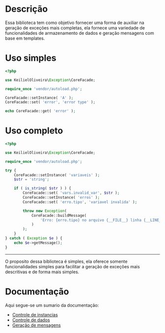# Descrição

Essa biblioteca tem como objetivo fornecer uma forma de auxiliar na geração de exceções mais completas, ela fornece uma variedade de funcionalidades de armazenamento de dados e geração mensagens com base em templates.

# Uso simples

```php
<?php

use KeilielOliveira\Exception\CoreFacade;

require_once 'vendor/autoload.php';

CoreFacade::setInstance( 'A' );
CoreFacade::set( 'error', 'error type' );

echo CoreFacade::get( 'error' );
```

# Uso completo

```php
<?php

use KeilielOliveira\Exception\CoreFacade;

require_once 'vendor/autoload.php';

try {
    CoreFacade::setInstance( 'variaveis' );
    $str = 'string';

    if ( is_string( $str ) ) {
        CoreFacade::set( 'vars.invalid_var', $str );
        CoreFacade::setInstance( 'erros' );
        CoreFacade::set( 'erro.tipo', 'variavel invalida' );

        throw new Exception(
            CoreFacade::buildMessage(
                'Erro: {erro.tipo} no arquivo {__FILE__} linha {__LINE__}: {[variaveis]vars}'
            )
        );
    }
} catch ( Exception $e ) {
    echo $e->getMessage();
}
```

---

O proposito dessa biblioteca é simples, ela oferece somente funcionalidades simples para facilitar a geração de exceções mais descritivas e de forma mais simples.

# Documentação

Aqui segue-se um sumario da documentação:

- [Controle de instancias](./doc/instancias.md)
- [Controle de dados](./doc/controle_de_dados.md)
- [Geração de mensagens](./doc/mensagens.md)